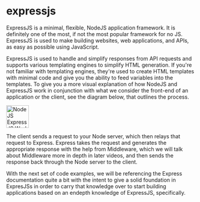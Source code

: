 # expressjs
ExpressJS is a minimal, flexible, NodeJS application framework. It is definitely one of the most, if not the most popular framework for no JS. ExpressJS is used to make building websites, web applications, and APIs, as easy as possible using JavaScript.

ExpressJS is used to handle and simplify responses from API requests and supports various templating engines to simplify HTML generation. If you're not familiar with templating engines, they're used to create HTML templates with minimal code and give you the ability to feed variables into the templates. To give you a more visual explanation of how NodeJS and ExpressJS work in conjunction with what we consider the front-end of an application or the client, see the diagram below, that outlines the process. 

<img src="https://repository-images.githubusercontent.com/586590349/d772e7fe-8204-4572-8c0f-6ac19c08d91b" height="60" width="60" alt="NodeJS ExpressJS Work Flow Diagram" title="ExpressJS Work Flow Diagram">

The client sends a request to your Node server, which then relays that request to Express. Express takes the request and generates the appropriate response with the help from Middleware, which we will talk about Middleware more in depth in later videos, and then sends the response back through the Node server to the client. 

With the next set of code examples, we will be referencing the Express documentation quite a bit with the intent to give a solid foundation in ExpresJSs in order to carry that knowledge over to start building applications based on an endepth knowledge of ExpressJS, specifically.

